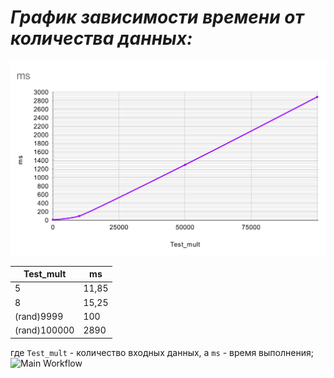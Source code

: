 # *График зависимости времени от количества данных:*
![Сделано при помощи диаграммы в Excel](https://github.com/annnalize/pr2/blob/master/img.png)

|Test_mult     |ms     |
|--------------|-------|
|5             |11,85  |
|8             |15,25  |
|(rand)9999    |100    |
|(rand)100000  |2890   |,

где `Test_mult` - количество входных данных, а `ms` - время выполнения;
![Main Workflow](https://github.com/annnalize/pr2/actions/workflows/Check.yml/badge.svg)
